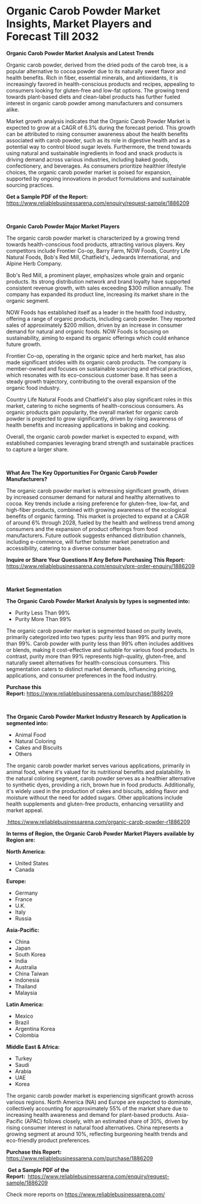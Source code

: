 <p><h1>Organic Carob Powder Market Insights, Market Players and Forecast Till 2032</h1></p><p><strong>Organic Carob Powder Market Analysis and Latest Trends</strong></p>
<p><p>Organic carob powder, derived from the dried pods of the carob tree, is a popular alternative to cocoa powder due to its naturally sweet flavor and health benefits. Rich in fiber, essential minerals, and antioxidants, it is increasingly favored in health-conscious products and recipes, appealing to consumers looking for gluten-free and low-fat options. The growing trend towards plant-based diets and clean-label products has further fueled interest in organic carob powder among manufacturers and consumers alike.</p><p>Market growth analysis indicates that the Organic Carob Powder Market is expected to grow at a CAGR of 6.3% during the forecast period. This growth can be attributed to rising consumer awareness about the health benefits associated with carob powder, such as its role in digestive health and as a potential way to control blood sugar levels. Furthermore, the trend towards using natural and sustainable ingredients in food and snack products is driving demand across various industries, including baked goods, confectionery, and beverages. As consumers prioritize healthier lifestyle choices, the organic carob powder market is poised for expansion, supported by ongoing innovations in product formulations and sustainable sourcing practices.</p></p>
<p><strong>Get a Sample PDF of the Report:&nbsp;</strong> <a href="https://www.reliablebusinessarena.com/enquiry/request-sample/1886209?utm_campaign=2483&utm_medium=2&utm_source=Github&utm_content=ia&utm_term=15022025&utm_id=organic-carob-powder">https://www.reliablebusinessarena.com/enquiry/request-sample/1886209</a></p>
<p>&nbsp;</p>
<p><strong>Organic Carob Powder Major Market Players</strong></p>
<p><p>The organic carob powder market is characterized by a growing trend towards health-conscious food products, attracting various players. Key competitors include Frontier Co-op, Barry Farm, NOW Foods, Country Life Natural Foods, Bob's Red Mill, Chatfield's, Jedwards International, and Alpine Herb Company. </p><p>Bob's Red Mill, a prominent player, emphasizes whole grain and organic products. Its strong distribution network and brand loyalty have supported consistent revenue growth, with sales exceeding $300 million annually. The company has expanded its product line, increasing its market share in the organic segment.</p><p>NOW Foods has established itself as a leader in the health food industry, offering a range of organic products, including carob powder. They reported sales of approximately $200 million, driven by an increase in consumer demand for natural and organic foods. NOW Foods is focusing on sustainability, aiming to expand its organic offerings which could enhance future growth.</p><p>Frontier Co-op, operating in the organic spice and herb market, has also made significant strides with its organic carob products. The company is member-owned and focuses on sustainable sourcing and ethical practices, which resonates with its eco-conscious customer base. It has seen a steady growth trajectory, contributing to the overall expansion of the organic food industry.</p><p>Country Life Natural Foods and Chatfield's also play significant roles in this market, catering to niche segments of health-conscious consumers. As organic products gain popularity, the overall market for organic carob powder is projected to grow significantly, driven by rising awareness of health benefits and increasing applications in baking and cooking.</p><p>Overall, the organic carob powder market is expected to expand, with established companies leveraging brand strength and sustainable practices to capture a larger share.</p></p>
<p>&nbsp;</p>
<p><strong>What Are The Key Opportunities For Organic Carob Powder Manufacturers?</strong></p>
<p><p>The organic carob powder market is witnessing significant growth, driven by increased consumer demand for natural and healthy alternatives to cocoa. Key trends include a rising preference for gluten-free, low-fat, and high-fiber products, combined with growing awareness of the ecological benefits of organic farming. This market is projected to expand at a CAGR of around 6% through 2028, fueled by the health and wellness trend among consumers and the expansion of product offerings from food manufacturers. Future outlook suggests enhanced distribution channels, including e-commerce, will further bolster market penetration and accessibility, catering to a diverse consumer base.</p></p>
<p><strong>Inquire or Share Your Questions If Any Before Purchasing This Report:</strong> <a href="https://www.reliablebusinessarena.com/enquiry/pre-order-enquiry/1886209?utm_campaign=2483&utm_medium=2&utm_source=Github&utm_content=ia&utm_term=15022025&utm_id=organic-carob-powder">https://www.reliablebusinessarena.com/enquiry/pre-order-enquiry/1886209</a></p>
<p>&nbsp;</p>
<p><strong>Market Segmentation</strong></p>
<p><strong>The Organic Carob Powder Market Analysis by types is segmented into:</strong></p>
<p><ul><li>Purity Less Than 99%</li><li>Purity More Than 99%</li></ul></p>
<p><p>The organic carob powder market is segmented based on purity levels, primarily categorized into two types: purity less than 99% and purity more than 99%. Carob powder with purity less than 99% often includes additives or blends, making it cost-effective and suitable for various food products. In contrast, purity more than 99% represents high-quality, gluten-free, and naturally sweet alternatives for health-conscious consumers. This segmentation caters to distinct market demands, influencing pricing, applications, and consumer preferences in the food industry.</p></p>
<p><strong>Purchase this Report:&nbsp;</strong><a href="https://www.reliablebusinessarena.com/purchase/1886209?utm_campaign=2483&utm_medium=2&utm_source=Github&utm_content=ia&utm_term=15022025&utm_id=organic-carob-powder">https://www.reliablebusinessarena.com/purchase/1886209</a></p>
<p>&nbsp;</p>
<p><strong>The Organic Carob Powder Market Industry Research by Application is segmented into:</strong></p>
<p><ul><li>Animal Food</li><li>Natural Coloring</li><li>Cakes and Biscuits</li><li>Others</li></ul></p>
<p><p>The organic carob powder market serves various applications, primarily in animal food, where it's valued for its nutritional benefits and palatability. In the natural coloring segment, carob powder serves as a healthier alternative to synthetic dyes, providing a rich, brown hue in food products. Additionally, it's widely used in the production of cakes and biscuits, adding flavor and moisture without the need for added sugars. Other applications include health supplements and gluten-free products, enhancing versatility and market appeal.</p></p>
<p><a href="https://www.reliablebusinessarena.com/organic-carob-powder-r1886209?utm_campaign=2483&utm_medium=2&utm_source=Github&utm_content=ia&utm_term=15022025&utm_id=organic-carob-powder">&nbsp;https://www.reliablebusinessarena.com/organic-carob-powder-r1886209</a></p>
<p><strong>In terms of Region, the Organic Carob Powder Market Players available by Region are:</strong></p>
<p>
    <p> <strong> North America: </strong>
        <ul>
            <li>United States</li>
            <li>Canada</li>
        </ul>
        </p> 
    <p> <strong> Europe: </strong>
        <ul>
            <li>Germany</li>
            <li>France</li>
            <li>U.K.</li>
            <li>Italy</li>
            <li>Russia</li>
        </ul>
        </p> 
    <p> <strong> Asia-Pacific: </strong>
        <ul>
            <li>China</li>
            <li>Japan</li>
            <li>South Korea</li>
            <li>India</li>
            <li>Australia</li>
            <li>China Taiwan</li>
            <li>Indonesia</li>
            <li>Thailand</li>
            <li>Malaysia</li>
        </ul>
        </p> 
    <p> <strong> Latin America: </strong>
        <ul>
            <li>Mexico</li>
            <li>Brazil</li>
            <li>Argentina Korea</li>
            <li>Colombia</li>
        </ul>
        </p> 
    <p> <strong> Middle East & Africa: </strong>
        <ul>
            <li>Turkey</li>
            <li>Saudi</li>
            <li>Arabia</li>
            <li>UAE</li>
            <li>Korea</li>
        </ul>
    </p>
    </p>
<p><p>The organic carob powder market is experiencing significant growth across various regions. North America (NA) and Europe are expected to dominate, collectively accounting for approximately 55% of the market share due to increasing health awareness and demand for plant-based products. Asia-Pacific (APAC) follows closely, with an estimated share of 30%, driven by rising consumer interest in natural food alternatives. China represents a growing segment at around 10%, reflecting burgeoning health trends and eco-friendly product preferences.</p></p>
<p><strong>Purchase this Report: </strong><a href="https://www.reliablebusinessarena.com/purchase/1886209?utm_campaign=2483&utm_medium=2&utm_source=Github&utm_content=ia&utm_term=15022025&utm_id=organic-carob-powder">https://www.reliablebusinessarena.com/purchase/1886209</a></p>
<p>&nbsp;<strong>Get a Sample PDF of the Report:&nbsp;&nbsp;</strong><a href="https://www.reliablebusinessarena.com/enquiry/request-sample/1886209?utm_campaign=2483&utm_medium=2&utm_source=Github&utm_content=ia&utm_term=15022025&utm_id=organic-carob-powder">https://www.reliablebusinessarena.com/enquiry/request-sample/1886209</a></p>
<p><strong></strong></p>
<p>Check more reports on <a href="https://www.reliablebusinessarena.com/?utm_campaign=2483&utm_medium=2&utm_source=Github&utm_content=ia&utm_term=15022025&utm_id=organic-carob-powder">https://www.reliablebusinessarena.com/</a></p>